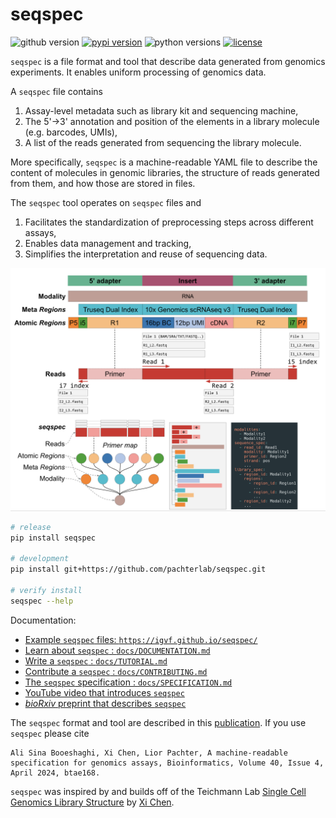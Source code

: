 # seqspec

![github version](https://img.shields.io/badge/Version-0.2.0-informational)
[![pypi version](https://img.shields.io/pypi/v/seqspec)](https://pypi.org/project/seqspec/0.2.0/)
![python versions](https://img.shields.io/pypi/pyversions/seqspec)
[![license](https://img.shields.io/pypi/l/seqspec)](LICENSE)

`seqspec` is a file format and tool that describe data generated from genomics experiments. It enables uniform processing of genomics data.

A `seqspec` file contains

1. Assay-level metadata such as library kit and sequencing machine,
2. The 5'->3' annotation and position of the elements in a library molecule (e.g. barcodes, UMIs),
3. A list of the reads generated from sequencing the library molecule.

More specifically, `seqspec` is a machine-readable YAML file to describe the content of molecules in genomic libraries, the structure of reads generated from them, and how those are stored in files.

The `seqspec` tool operates on `seqspec` files and

1. Facilitates the standardization of preprocessing steps across different assays,
2. Enables data management and tracking,
3. Simplifies the interpretation and reuse of sequencing data.

<img alt="image" src="/docs/seqspec.png">

```bash
# release
pip install seqspec

# development
pip install git+https://github.com/pachterlab/seqspec.git

# verify install
seqspec --help
```

Documentation:

- [Example `seqspec` files: `https://igvf.github.io/seqspec/`](https://igvf.github.io/seqspec/)
- [Learn about `seqspec` : `docs/DOCUMENTATION.md`](docs/SEQSPEC_FILE.md)
- [Write a `seqspec` : `docs/TUTORIAL.md`](docs/TUTORIAL.md)
- [Contribute a `seqspec` : `docs/CONTRIBUTING.md`](docs/CONTRIBUTING.md)
- [The `seqspec` specification : `docs/SPECIFICATION.md`](docs/SPECIFICATION.md)
- [YouTube video that introduces `seqspec`](https://youtu.be/NSj6Vpzy8tU)
- [_bioRxiv_ preprint that describes `seqspec`](https://doi.org/10.1101/2023.03.17.533215)

The `seqspec` format and tool are described in this [publication](https://doi.org/10.1093/bioinformatics/btae168). If you use `seqspec` please cite

```
Ali Sina Booeshaghi, Xi Chen, Lior Pachter, A machine-readable specification for genomics assays, Bioinformatics, Volume 40, Issue 4, April 2024, btae168.
```

`seqspec` was inspired by and builds off of the Teichmann Lab [Single Cell Genomics Library Structure](https://github.com/Teichlab/scg_lib_structs) by [Xi Chen](https://github.com/dbrg77).
